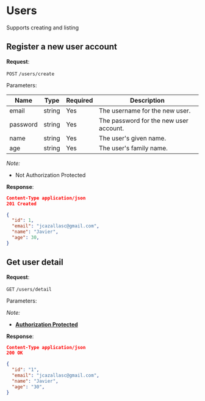 # Users
Supports creating and listing

## Register a new user account

**Request**:

`POST` `/users/create`

Parameters:

Name       | Type   | Required | Description
-----------|--------|----------|------------
email      | string | Yes      | The username for the new user.
password   | string | Yes      | The password for the new user account.
name       | string | Yes      | The user's given name.
age        | string | Yes      | The user's family name.

*Note:*

- Not Authorization Protected

**Response**:

```json
Content-Type application/json
201 Created

{
  "id": 1,
  "email": "jcazallasc@gmail.com",
  "name": "Javier",
  "age": 30,
}
```

## Get user detail

**Request**:

`GET` `/users/detail`

Parameters:

*Note:*

- **[Authorization Protected](authentication.md)**

**Response**:

```json
Content-Type application/json
200 OK

{
  "id": "1",
  "email": "jcazallasc@gmail.com",
  "name": "Javier",
  "age": "30",
}
```
